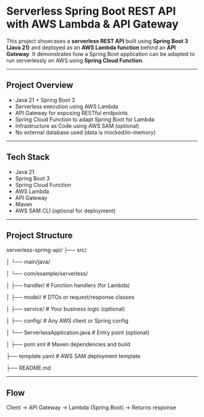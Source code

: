 # Serverless Spring Boot REST API with AWS Lambda & API Gateway

This project showcases a **serverless REST API** built using **Spring Boot 3 (Java 21)** and deployed as an **AWS Lambda function** behind an **API Gateway**. It demonstrates how a Spring Boot application can be adapted to run serverlessly on AWS using **Spring Cloud Function**.

---

##  Project Overview

- Java 21 + Spring Boot 3
- Serverless execution using AWS Lambda
- API Gateway for exposing RESTful endpoints
- Spring Cloud Function to adapt Spring Boot for Lambda
- Infrastructure as Code using AWS SAM (optional)
- No external database used (data is mocked/in-memory)

---

##  Tech Stack

- Java 21
- Spring Boot 3
- Spring Cloud Function
- AWS Lambda
- API Gateway
- Maven
- AWS SAM CLI (optional for deployment)

---

## Project Structure

serverless-spring-api/
├── src/

│   └── main/java/

│       └── com/example/serverless/

│           ├── handler/                # Function handlers (for Lambda)

│           ├── model/                  # DTOs or request/response classes

│           ├── service/                # Your business logic (optional)

│           ├── config/                 # Any AWS client or Spring config

│           └── ServerlessApplication.java  # Entry point (optional)

│
├── pom.xml                     # Maven dependencies and build

├── template.yaml               # AWS SAM deployment template

├── README.md


---

## Flow 

Client → API Gateway → Lambda (Spring Boot) → Returns response

